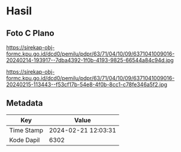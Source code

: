 # Hasil

## Foto C Plano

https://sirekap-obj-formc.kpu.go.id/dcd0/pemilu/pdpr/63/71/04/10/09/6371041009016-20240214-193917--7dba4392-1f0b-4193-9825-66544a84c94d.jpg

https://sirekap-obj-formc.kpu.go.id/dcd0/pemilu/pdpr/63/71/04/10/09/6371041009016-20240215-113443--f53cf17b-54e8-4f0b-8cc1-c78fe346a5f2.jpg


## Metadata

| Key        | Value               |
| ---------- | ------------------- |
| Time Stamp | 2024-02-21 12:03:31 |
| Kode Dapil | 6302                |



